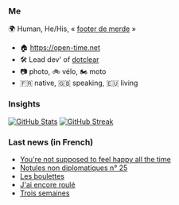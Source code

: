 ### Me

🌍 Human, He/His, « [footer de merde](https://open-time.net/post/2013/07/17/La-veritable-histoire-du-Footer-de-merde-) » 
* 🏠 https://open-time.net 
* 🛠️ Lead dev' of [dotclear](https://git.dotclear.org/dev/dotclear)
* 📷 photo, 🚲 vélo, 🏍️ moto 
* 🇫🇷 native, 🇬🇧 speaking, 🇪🇺 living

### Insights

[![GitHub Stats](https://github-readme-stats-sigma-five.vercel.app/api?username=franck-paul)](https://github.com/franck-paul)
[![GitHub Streak](https://github-readme-streak-stats.herokuapp.com?user=franck-paul)](https://git.io/streak-stats)

### Last news (in French)

<!-- BLOG-POST-LIST:START -->
- [You&#39;re not supposed to feel happy all the time](https://open-time.net/post/2023/09/19/You-re-not-supposed-to-feel-happy-all-the-time)
- [Notules non diplomatiques n° 25](https://open-time.net/post/2023/09/18/Notules-non-diplomatiques-n-25)
- [Les boulettes](https://open-time.net/post/2023/09/17/Les-boulettes)
- [J&#39;ai encore roulé](https://open-time.net/post/2023/09/16/J-ai-encore-roule)
- [Trois semaines](https://open-time.net/post/2023/09/15/Trois-semaines)
<!-- BLOG-POST-LIST:END -->
